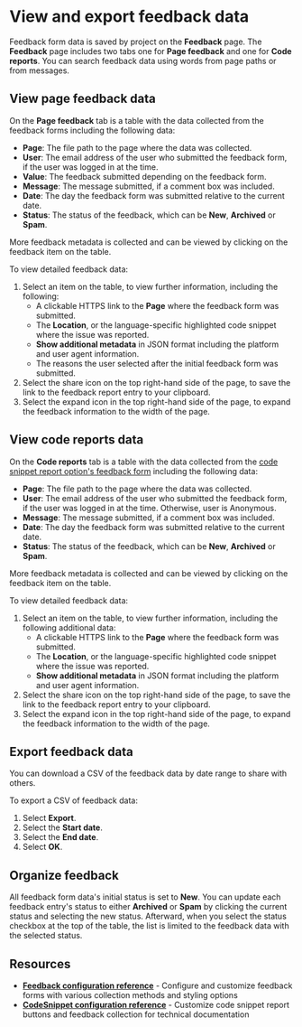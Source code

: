 # View and export feedback data

Feedback form data is saved by project on the **Feedback** page.
The **Feedback** page includes two tabs one for **Page feedback** and one for **Code reports**.
You can search feedback data using words from page paths or from messages.

## View page feedback data

On the **Page feedback** tab is a table with the data collected from the feedback forms including the following data:

- **Page**: The file path to the page where the data was collected.
- **User**: The email address of the user who submitted the feedback form, if the user was logged in at the time.
- **Value**: The feedback submitted depending on the feedback form.
- **Message**: The message submitted, if a comment box was included.
- **Date**: The day the feedback form was submitted relative to the current date.
- **Status**: The status of the feedback, which can be **New**, **Archived** or **Spam**.

More feedback metadata is collected and can be viewed by clicking on the feedback item on the table.

To view detailed feedback data:

1. Select an item on the table, to view further information, including the following:
   - A clickable HTTPS link to the **Page** where the feedback form was submitted.
   - The **Location**, or the language-specific highlighted code snippet where the issue was reported.
   - **Show additional metadata** in JSON format including the platform and user agent information.
   - The reasons the user selected after the initial feedback form was submitted.
1. Select the share icon on the top right-hand side of the page, to save the link to the feedback report entry to your clipboard.
1. Select the expand icon in the top right-hand side of the page, to expand the feedback information to the width of the page.

## View code reports data

On the **Code reports** tab is a table with the data collected from the [code snippet report option's feedback form](../../config/feedback.md#extend-feedback-forms) including the following data:

- **Page**: The file path to the page where the data was collected.
- **User**: The email address of the user who submitted the feedback form, if the user was logged in at the time. Otherwise, user is Anonymous.
- **Message**: The message submitted, if a comment box was included.
- **Date**: The day the feedback form was submitted relative to the current date.
- **Status**: The status of the feedback, which can be **New**, **Archived** or **Spam**.

More feedback metadata is collected and can be viewed by clicking on the feedback item on the table.

To view detailed feedback data:

1. Select an item on the table, to view further information, including the following additional data:
   - A clickable HTTPS link to the **Page** where the feedback form was submitted.
   - The **Location**, or the language-specific highlighted code snippet where the issue was reported.
   - **Show additional metadata** in JSON format including the platform and user agent information.
1. Select the share icon on the top right-hand side of the page, to save the link to the feedback report entry to your clipboard.
1. Select the expand icon in the top right-hand side of the page, to expand the feedback information to the width of the page.

## Export feedback data

You can download a CSV of the feedback data by date range to share with others.

To export a CSV of feedback data:

1. Select **Export**.
1. Select the **Start date**.
1. Select the **End date**.
1. Select **OK**.

## Organize feedback

All feedback form data's initial status is set to **New**.
You can update each feedback entry's status to either **Archived** or **Spam** by clicking the current status and selecting the new status.
Afterward, when you select the status checkbox at the top of the table, the list is limited to the feedback data with the selected status.

## Resources

- **[Feedback configuration reference](../../config/feedback.md)** - Configure and customize feedback forms with various collection methods and styling options
- **[CodeSnippet configuration reference](../../config/code-snippet.md)** - Customize code snippet report buttons and feedback collection for technical documentation
